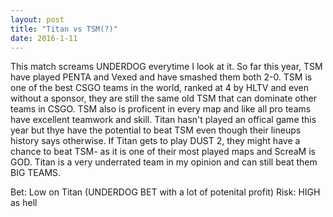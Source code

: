 ```yaml
---
layout: post
title: "Titan vs TSM(?)"
date: 2016-1-11
---
```


This match screams UNDERDOG everytime I look at it. So far this year, TSM have played PENTA and Vexed and have smashed them both 2-0.
TSM is one of the best CSGO teams in the world, ranked at 4 by HLTV and even without a sponsor, they are still the same old TSM that can dominate other teams in CSGO.
TSM also is proficent in every map and like all pro teams have excellent teamwork and skill.
Titan hasn't played an offical game this year but thye have the potential to beat TSM even though their lineups history says otherwise.
If Titan gets to play DUST 2, they might have a chance to beat TSM- as it is one of their most played maps and ScreaM is GOD. Titan is a very underrated team in my opinion and can still beat them BIG TEAMS.

Bet: Low on Titan (UNDERDOG BET with a lot of potenital profit)
Risk: HIGH as hell


